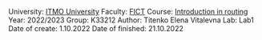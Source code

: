 University: [ITMO University](https://itmo.ru/ru/)
Faculty: [FICT](https://fict.itmo.ru)
Course: [Introduction in routing](https://github.com/itmo-ict-faculty/introduction-in-routing)
Year: 2022/2023
Group: K33212
Author: Titenko Elena Vitalevna
Lab: Lab1
Date of create: 1.10.2022
Date of finished: 21.10.2022
